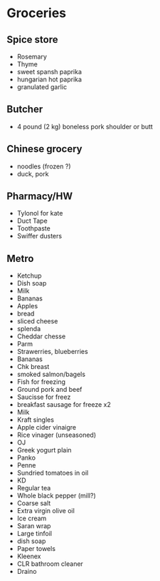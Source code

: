 # Groceries

## Spice store

- Rosemary
- Thyme
- sweet spansh paprika
- hungarian hot paprika
- granulated garlic

## Butcher

- 4 pound (2 kg) boneless pork shoulder or butt

## Chinese grocery

- noodles (frozen ?)
- duck, pork

## Pharmacy/HW

- Tylonol for kate
- Duct Tape
- Toothpaste
- Swiffer dusters

## Metro

- Ketchup
- Dish soap
- Milk
- Bananas
- Apples
- bread
- sliced cheese
- splenda
- Cheddar chesse
- Parm
- Strawerries, blueberries
- Bananas
- Chk breast
- smoked salmon/bagels
- Fish for freezing
- Ground pork and beef
- Saucisse for freez
- breakfast sausage for freeze x2
- Milk
- Kraft singles
- Apple cider vinaigre
- Rice vinager (unseasoned)
- OJ
- Greek yogurt plain
- Panko
- Penne
- Sundried tomatoes in oil
- KD
- Regular tea
- Whole black pepper (mill?)
- Coarse salt
- Extra virgin olive oil
- Ice cream
- Saran wrap
- Large tinfoil
- dish soap
- Paper towels
- Kleenex
- CLR bathroom cleaner
- Draino

